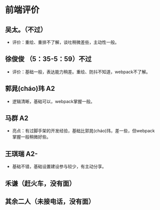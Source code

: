 # 前端评价
## 吴太。（不过）
* 评价：重绘、重排不了解，谈吐稍微差些，主动性一般。

## 徐俊俊 （5：35-5：59）不过
* 评价：基础一般，表达能力稍差。重绘、防抖不知道，webpack不了解。

## 郭晁(cháo)玮 A2
* 逻辑清晰，基础可以，webpack掌握一般。

## 马群 A2
* 亮点：有过脚手架的开发经验，基础比郭晁(cháo)玮，差一些，但webpack掌握一般稍微好些。

## 王琪瑞 A2-
* 基础不错，基础设置建设参与较少，有主动分享。

## 禾谦（赶火车，没有面）
## 其余二人（未接电话，没有面）

